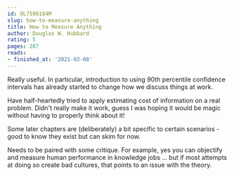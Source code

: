 ```yaml
---
id: OL7596184M
slug: how-to-measure-anything
title: How to Measure Anything
author: Douglas W. Hubbard
rating: 5
pages: 287
reads:
- finished_at: '2021-03-08'
---
```

Really useful. In particular, introduction to using 90th percentile confidence intervals has already started to change how we discuss things at work.

Have half-heartedly tried to apply estimating cost of information on a real problem. Didn't really make it work, guess I was hoping it would be magic without having to properly think about it!

Some later chapters are (deliberately) a bit specific to certain scenarios - good to know they exist but can skim for now.

Needs to be paired with some critique. For example, yes you can objectify and measure human performance in knowledge jobs ... but if most attempts at doing so create bad cultures, that points to an issue with the theory.
